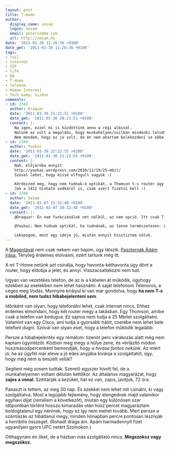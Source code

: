 ```yaml
---
layout: post
title: T-Home
author:
  display_name: sesam
  login: sesam
  email: petersz@me.com
  url: http://sesam.hu
date: '2011-01-30 12:26:36 +0100'
date_gmt: '2011-01-30 11:26:36 +0100'
tags:
- fail
- internet
- ISP
- life
- QQ
- T-Home
- Telekom
- Human Interest
- Tech &amp; Gizmos
comments:
- id: 2343
  author: Draquar
  date: '2011-01-30 21:21:51 +0100'
  date_gmt: '2011-01-30 20:21:51 +0100'
  content: |-
    Na igen, ezzel mi is küzdöttünk anno a régi albinál.
    Nálunk az volt a megoldás, hogy munkahelyen/suilban mindenki letudta, amit online kellett; az olvasnivalót meg az egyebeket pedig pendrivera mentve hazahozta és itthon nyugiba elolvasta.
    Nem mondom, hogy ez jó volt, de én nem akartam belekezdeni se ebbe a cirkuszba velük. Egyébként a TV Network - UPC - DIGI kombót nézted már? Azoknál elég lehet a T-s vonal hozzáférhetősége is asszem...
- id: 2344
  author: Youkai
  date: '2011-01-30 22:22:55 +0100'
  date_gmt: '2011-01-30 21:22:55 +0100'
  content: |-
    Nah, előjáróba ennyit
    http://youkai.wordpress.com/2010/11/19/25-mbit/
    Szóval lehet, hogy kissé elfogult vagyok :)

    Kérdezzed meg, hogy nem tudnak-e optikát, a Thomson t-s router úgy szar ahogy van, annál már csak a pirelli a szarabb, ha messze vagy a központól akkor szakad, amúgy az a szép amikor tv net és telefon szarik be egyszerre, mert valami iq negatív szerelő kihúzza, a központban. Amúgy az is lehet, hogy sok előfizetés van az adott környéken és a DSLAM már nem bírja, akkor általában cserélik,amint tudják, de most hogy kissé meg lettek szorongatva a politikus miatt szerintem nem elődleges cél a fejlesztés náluk. szóval kitartás, azt lehet még megpróbálni, hogy szerzel valahonnan egy sima adsl modemet és azt kötöd fel, ha azzal megy, s akkor szuper, akkor megoldottad a problémát, mondjuk   vezetékes telefonod  nem lesz, de legalább a net működni fog.
    Jah a 1412 hívható vodkáról is, csak azért fizetni kell :(
- id: 2346
  author: SeSam
  date: '2011-02-07 21:32:48 +0100'
  date_gmt: '2011-02-07 20:32:48 +0100'
  content: |-
    @Draquar: Én nem funkcionálok net nélkül, az nem opció. Itt csak T van, senki más nem szolgáltat.

    @Youkai: Nem tudnak optikát, ha tudnának, az lenne természetesen. A Thomsonon a telefon van, és azzal van a kevesebb baj, a Cisco router dobja a jelet.

    Lekopogom, most egy ideje jó, miután ennyit hisztiztem náluk.
---
```


A [Magentával](http://www.t-home.hu) nem csak nekem van bajom, úgy látszik. [Paszternák Ádám írása.](http://psztrnk.net/hogyan-ne-szolgaltassunk-avagy-ezert-hagyom-ott-a-telecomot-pronto) Tényleg érdemes elolvasni, ezért tartunk még itt.

A mi T-Home netünk azt csinálja, hogy havonta-kéthavonta úgy dönt a router, hogy eldobja a jelet, és annyi. Visszacsatlakozni nem tud.

Ugyan van vezetékes telefon, de az is a kábelen át működik, úgyhogy ezekben az esetekben nem lehet használni. A saját telefonom Telenoros, a céges meg Vodás. Mennyire királyul ki van már gondolva, hogy **ha nem T-s a mobilod, nem tudsz hibabejelenteni sem**.

Időnként van olyan, hogy telefonálni lehet, csak internet nincs. Ehhez érdemes elmondani, hogy két router megy a lakásban. Egy Thomson, amibe csak a telefon van bedugva. Ez sajnos nem tudja a 25 Mbitet szolgáltatni. Valamint van egy Cisco, ami tudja a gyorsabb hálót, cserébe nem lehet bele telefont dugni. Szóval van olyan eset, hogy a telefon működik legalább.

Persze a hibabejelentés egy rémálom: tizenöt perc várakozás alatt még nem kaptam ügyintézőt. Közben meg megy a hülye zene, és vérlázító módon húszmásodpercenként bemondják, hogy _a hívása fontos nekünk_. Az miért jó, ha az ügyfél már eleve a jó édes anyjába kívánja a szolgáltatót, úgy, hogy még nem is beszélt velük?

Segíteni még sosem tudtak. Szerelő egyszer hívott fel, de a munkahelyemen voltam délután kettőkor. Az általános magyarázat, hogy **zajos a vonal**. Széttárják a kezüket, hát ez van, zajos, javítjuk, 72 óra.

Panaszt is tettem, az meg 30 nap. És ezekkel nem lehet mit csinálni, ki vagy szolgáltatva. Most a legújabb fejlemény, hogy elengednek majd valamikor egyhavi díjat (remélem a következőt), miután egy különösen szar időpontban történt hosszú kimaradás után húsz percet magyaráztam boldogtalanul egy néninek, hogy ez így nem mehet tovább. Mert persze a számlázás az hibátlanul megy, minden hónapban percre pontosan leszívják a horribilis összeget. (Rohadt drága ám. Apám harmadennyit fizet ugyanilyen gyors UPC netért Szolnokon.)

Otthagynám én őket, de a házban más szolgáltató nincs. **Megszoksz vagy megszöksz.**
